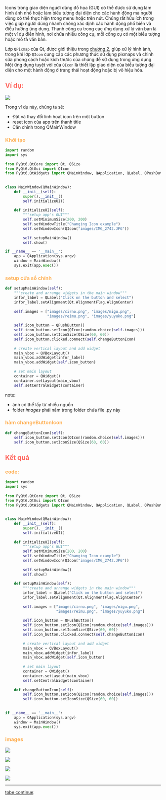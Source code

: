 Icons trong giao diện người dùng đồ họa (GUI) có thể được sử dụng làm hình ảnh nhỏ hoặc làm biểu tượng đại diện cho các hành động mà người dùng có thể thực hiện trong menu hoặc trên nút. Chúng rất hữu ích trong việc giúp người dùng nhanh chóng xác định các hành động phổ biến và điều hướng ứng dụng. Thanh công cụ trong các ứng dụng xử lý văn bản là một ví dụ điển hình, nơi chứa nhiều công cụ, mỗi công cụ có một biểu tượng hoặc mô tả văn bản.

Lớp `QPixmap` của Qt, được giới thiệu trong [chương 2](obsidian://open?vault=Pyqt%20and%20application&file=Beginning%20PyQt%2FChapter%202%2F1.%20The%20QLabel%20widget), giúp xử lý hình ảnh, trong khi lớp `QIcon` cung cấp các phương thức sử dụng pixmaps và chỉnh sửa phong cách hoặc kích thước của chúng để sử dụng trong ứng dụng. Một ứng dụng tuyệt vời của `QIcon` là thiết lập giao diện của biểu tượng đại diện cho một hành động ở trạng thái hoạt động hoặc bị vô hiệu hóa.

## <span style="color:rgb(255, 105, 97)">Ví dụ:</span> 

![](Pasted%20image%2020240810154605.png)

Trong ví dụ này, chúng ta sẽ:
- Đặt và thay đổi linh hoạt icon trên một button
- reset icon của app trên thanh title
- Căn chỉnh trong QMainWindow

### <span style="color:rgb(255, 179, 91)">Khởi tạo</span> 
```python
import random  
import sys  
  
from PyQt6.QtCore import Qt, QSize  
from PyQt6.QtGui import QIcon  
from PyQt6.QtWidgets import QMainWindow, QApplication, QLabel, QPushButton, QVBoxLayout, QWidget  
  
  
class MainWindow(QMainWindow):  
    def __init__(self):  
        super().__init__()  
        self.initializeUI()  
  
    def initializeUI(self):  
        """setup app's GUI"""  
        self.setMinimumSize(200, 200)  
        self.setWindowTitle("Changing Icon example")  
        self.setWindowIcon(QIcon("images/IMG_2742.JPG"))  
  
        self.setupMainWindow()  
        self.show()

if __name__ == '__main__':  
    app = QApplication(sys.argv)  
    window = MainWindow()  
    sys.exit(app.exec())
```

### <span style="color:rgb(255, 179, 91)">setup cửa sổ chính</span> 
```python
def setupMainWindow(self):  
    """create and arrange widgets in the main window"""  
    infor_label = QLabel("Click on the button and select")  
    infor_label.setAlignment(Qt.AlignmentFlag.AlignCenter)  
  
    self.images = ["images/cirno.png", "images/migu.png",  
                   "images/reimu.png", "images/yuyuko.png"]  
  
    self.icon_button = QPushButton()  
    self.icon_button.setIcon(QIcon(random.choice(self.images)))  
    self.icon_button.setIconSize(QSize(60, 60))  
    self.icon_button.clicked.connect(self.changeButtonIcon)  
  
    # create vertical layout and add widget  
    main_vbox = QVBoxLayout()  
    main_vbox.addWidget(infor_label)  
    main_vbox.addWidget(self.icon_button)  
  
    # set main layout  
    container = QWidget()  
    container.setLayout(main_vbox)  
    self.setCentralWidget(container)
```
note:
- ảnh có thể lấy từ nhiều nguồn
- folder _images_ phải nằm trong folder chứa file .py này 

### <span style="color:rgb(255, 179, 91)">hàm changeButtonIcon</span>
```python
def changeButtonIcon(self):  
    self.icon_button.setIcon(QIcon(random.choice(self.images)))  
    self.icon_button.setIconSize(QSize(60, 60))
```

## <span style="color:rgb(255, 105, 97)">Kết quả</span> 

### <span style="color:rgb(255, 179, 91)">code:</span>
```python
import random  
import sys  
  
from PyQt6.QtCore import Qt, QSize  
from PyQt6.QtGui import QIcon  
from PyQt6.QtWidgets import QMainWindow, QApplication, QLabel, QPushButton, QVBoxLayout, QWidget  
  
  
class MainWindow(QMainWindow):  
    def __init__(self):  
        super().__init__()  
        self.initializeUI()  
  
    def initializeUI(self):  
        """setup app's GUI"""  
        self.setMinimumSize(200, 200)  
        self.setWindowTitle("Changing Icon example")  
        self.setWindowIcon(QIcon("images/IMG_2742.JPG"))  
  
        self.setupMainWindow()  
        self.show()  
  
    def setupMainWindow(self):  
        """create and arrange widgets in the main window"""  
        infor_label = QLabel("Click on the button and select")  
        infor_label.setAlignment(Qt.AlignmentFlag.AlignCenter)  
  
        self.images = ["images/cirno.png", "images/migu.png",  
                       "images/reimu.png", "images/yuyuko.png"]  
  
        self.icon_button = QPushButton()  
        self.icon_button.setIcon(QIcon(random.choice(self.images)))  
        self.icon_button.setIconSize(QSize(60, 60))  
        self.icon_button.clicked.connect(self.changeButtonIcon)  
  
        # create vertical layout and add widget  
        main_vbox = QVBoxLayout()  
        main_vbox.addWidget(infor_label)  
        main_vbox.addWidget(self.icon_button)  
  
        # set main layout  
        container = QWidget()  
        container.setLayout(main_vbox)  
        self.setCentralWidget(container)  
  
    def changeButtonIcon(self):  
        self.icon_button.setIcon(QIcon(random.choice(self.images)))  
        self.icon_button.setIconSize(QSize(60, 60))  
  
  
if __name__ == '__main__':  
    app = QApplication(sys.argv)  
    window = MainWindow()  
    sys.exit(app.exec())
```

### <span style="color:rgb(255, 179, 91)">images</span> 
![](Pasted%20image%2020240810161632.png)

![](Pasted%20image%2020240810161644.png)

![](Pasted%20image%2020240810161703.png)

![](Pasted%20image%2020240810161715.png)

---
[tobe continue]():
